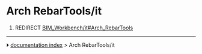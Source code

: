 # Arch RebarTools/it
1.  REDIRECT [BIM_Workbench/it#Arch_RebarTools](BIM_Workbench/it#Arch_RebarTools.md)



---
⏵ [documentation index](../README.md) > Arch RebarTools/it
